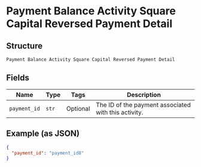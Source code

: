 
# Payment Balance Activity Square Capital Reversed Payment Detail

## Structure

`Payment Balance Activity Square Capital Reversed Payment Detail`

## Fields

| Name | Type | Tags | Description |
|  --- | --- | --- | --- |
| `payment_id` | `str` | Optional | The ID of the payment associated with this activity. |

## Example (as JSON)

```json
{
  "payment_id": "payment_id8"
}
```

